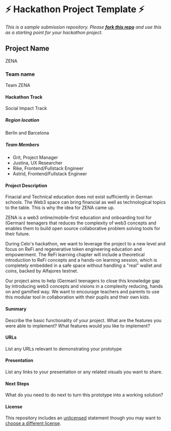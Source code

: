 
# ⚡ Hackathon Project Template ⚡
_This is a sample submission repository.
Please [__fork this repo__](https://help.github.com/articles/fork-a-repo/) and use this as a starting point for your hackathon project._

## Project Name
ZENA
### Team name
Team ZENA
#### Hackathon Track
Social Impact Track
##### Region location
Berlin and Barcelona
##### Team Members
- Grit, Project Manager
- Justina, UX Researcher
- Rike, Frontend/Fullstack Engineer
- Astrid, Frontend/Fullstack Engineer

#### Project Description
Finacial and Technical education does not exist sufficiently in German schools.
The Web3 space can bring financial as well as technological topics to the table.
This is why the idea for ZENA came up.

ZENA is a web3 online/mobile-first education and onboarding tool for (German) teenagers that reduces the complexity of web3 concepts and enables them to build open source collaborative problem solving tools for their future.

During Celo's hackathon, we want to leverage the project to a new level and focus on ReFi and regenerative token engineering education and empowerment. The ReFi learning chapter will include a theoretical introduction to ReFi concepts and a hands-on learning session, which is completely embedded in a safe space without handling a "real" wallet and coins, backed by Alfajores testnet. 

Our project aims to help (German) teenagers to close this knowledge gap by introducing web3 concepts and visions in a complexity reducing, hands on and gamified way. We want to encourage teachers and parents to use this modular tool in collaboration with their pupils and their own kids.

#### Summary
Describe the basic functionality of your project. What are the features you were able to implement? What features would you like to implement?

#### URLs
List any URLs relevant to demonstrating your prototype

#### Presentation
List any links to your presentation or any related visuals you want to share.

#### Next Steps
What do you need to do next to turn this prototype into a working solution?

#### License
This repository includes an [unlicensed](http://unlicense.org/) statement though you may want to [choose a different license](https://choosealicense.com/).
